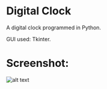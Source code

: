 # Digital Clock

A digital clock programmed in Python.

GUI used: Tkinter.

# Screenshot:

![alt text](https://github.com/math-reis/digital-clock/blob/main/image.png?raw=true)
